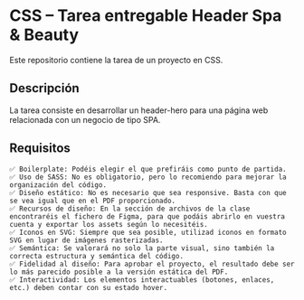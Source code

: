 # CSS – Tarea entregable Header Spa & Beauty

Este repositorio contiene la tarea de un proyecto en CSS.

## Descripción

La tarea consiste en desarrollar un header-hero para una página web relacionada con un negocio de tipo SPA.

## Requisitos

    ✅ Boilerplate: Podéis elegir el que prefiráis como punto de partida.
    ✅ Uso de SASS: No es obligatorio, pero lo recomiendo para mejorar la organización del código.
    ✅ Diseño estático: No es necesario que sea responsive. Basta con que se vea igual que en el PDF proporcionado.
    ✅ Recursos de diseño: En la sección de archivos de la clase encontraréis el fichero de Figma, para que podáis abrirlo en vuestra cuenta y exportar los assets según lo necesitéis.
    ✅ Iconos en SVG: Siempre que sea posible, utilizad iconos en formato SVG en lugar de imágenes rasterizadas.
    ✅ Semántica: Se valorará no solo la parte visual, sino también la correcta estructura y semántica del código.
    ✅ Fidelidad al diseño: Para aprobar el proyecto, el resultado debe ser lo más parecido posible a la versión estática del PDF.
    ✅ Interactividad: Los elementos interactuables (botones, enlaces, etc.) deben contar con su estado hover.



